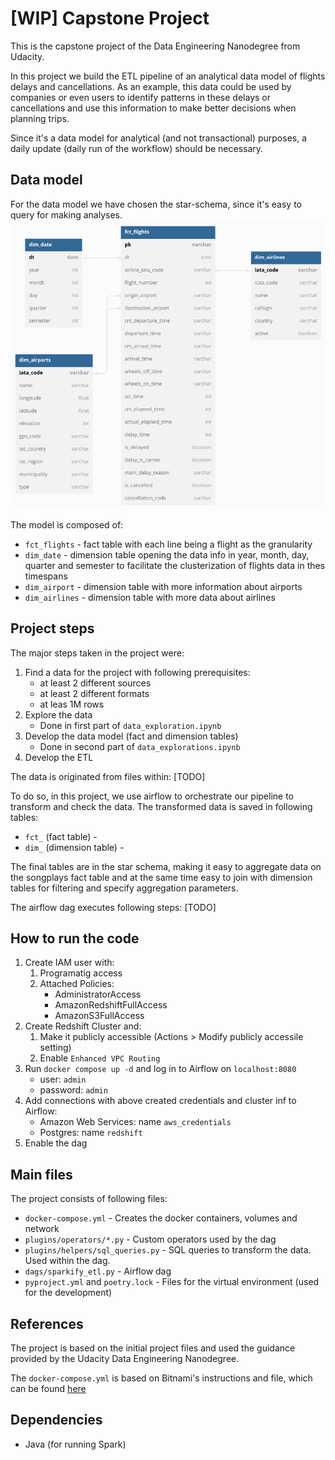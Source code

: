 # [WIP] Capstone Project
This is the capstone project of the Data Engineering Nanodegree from Udacity. 

In this project we build the ETL pipeline of an analytical data model of flights delays and cancellations. As an example, this data could be used by companies or even users to identify patterns in these delays or cancellations and use this information to make better decisions when planning trips.

Since it's a data model for analytical (and not transactional) purposes, a daily update (daily run of the workflow) should be necessary.

## Data model
For the data model we have chosen the star-schema, since it's easy to query for making analyses.
![flights data model](./images/data_model.png)

The model is composed of:
- `fct_flights` - fact table with each line being a flight as the granularity
- `dim_date` - dimension table opening the data info in year, month, day, quarter and semester to facilitate the clusterization of flights data in thes timespans
- `dim_airport` - dimension table with more information about airports
- `dim_airlines` - dimension table with more data about airlines
## Project steps
The major steps taken in the project were:
1. Find a data for the project with following prerequisites:
    - at least 2 different sources
    - at least 2 different formats
    - at leas 1M rows
2. Explore the data
    - Done in first part of `data_exploration.ipynb` 
3. Develop the data model (fact and dimension tables)
    - Done in second part of `data_explorations.ipynb`
4. Develop the ETL

The data is originated from files within:
[TODO]

To do so, in this project, we use airflow to orchestrate our pipeline to transform and check the data. The transformed data is saved in following tables:
- `fct_` (fact table) -
- `dim_` (dimension table) - 

The final tables are in the star schema, making it easy to aggregate data on the songplays fact table and at the same time easy to join with dimension tables for filtering and specify aggregation parameters.

The airflow dag executes following steps:
[TODO]

## How to run the code
1. Create IAM user with:
    1. Programatig access
    2. Attached Policies:
        - AdministratorAccess
        - AmazonRedshiftFullAccess
        - AmazonS3FullAccess
2. Create Redshift Cluster and:
    1. Make it publicly accessible (Actions > Modify publicly accessile setting)
    2. Enable `Enhanced VPC Routing`
3. Run `docker compose up -d` and log in to Airflow on `localhost:8080`
    - user: `admin`
    - password: `admin`
4. Add connections with above created credentials and cluster inf to Airflow:
    - Amazon Web Services: name `aws_credentials`
    - Postgres: name `redshift`
5. Enable the dag
## Main files
The project consists of following files:
- `docker-compose.yml` - Creates the docker containers, volumes and network
- `plugins/operators/*.py` - Custom operators used by the dag
- `plugins/helpers/sql_queries.py` - SQL queries to transform the data. Used within the dag.
- `dags/sparkify_etl.py` - Airflow dag
- `pyproject.yml` and `poetry.lock` - Files for the virtual environment (used for the development)
## References
The project is based on the initial project files and used the guidance provided by the Udacity Data Engineering Nanodegree.

The `docker-compose.yml` is based on Bitnami's instructions and file, which can be found [here](https://github.com/bitnami/bitnami-docker-airflow)


## Dependencies
- Java (for running Spark)